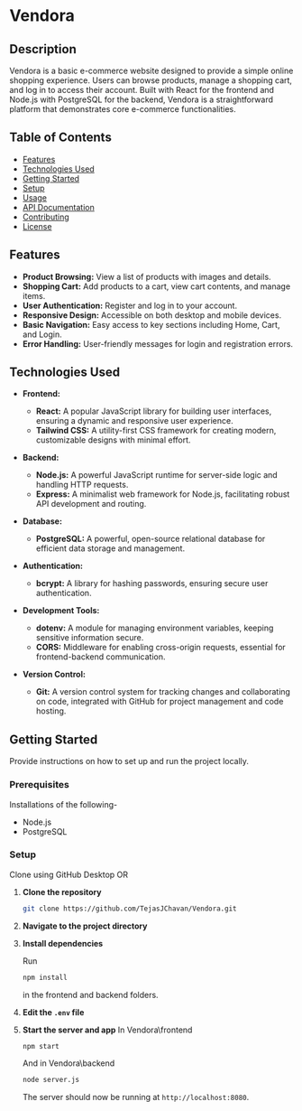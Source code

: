# Vendora

## Description

Vendora is a basic e-commerce website designed to provide a simple online shopping experience. Users can browse products, manage a shopping cart, and log in to access their account. Built with React for the frontend and Node.js with PostgreSQL for the backend, Vendora is a straightforward platform that demonstrates core e-commerce functionalities.


## Table of Contents

- [Features](#features)
- [Technologies Used](#technologies-used)
- [Getting Started](#getting-started)
- [Setup](#setup)
- [Usage](#usage)
- [API Documentation](#api-documentation)
- [Contributing](#contributing)
- [License](#license)

## Features

- **Product Browsing:** View a list of products with images and details.
- **Shopping Cart:** Add products to a cart, view cart contents, and manage items.
- **User Authentication:** Register and log in to your account.
- **Responsive Design:** Accessible on both desktop and mobile devices.
- **Basic Navigation:** Easy access to key sections including Home, Cart, and Login.
- **Error Handling:** User-friendly messages for login and registration errors.


## Technologies Used

- **Frontend:**
  - **React:** A popular JavaScript library for building user interfaces, ensuring a dynamic and responsive user experience.
  - **Tailwind CSS:** A utility-first CSS framework for creating modern, customizable designs with minimal effort.

- **Backend:**
  - **Node.js:** A powerful JavaScript runtime for server-side logic and handling HTTP requests.
  - **Express:** A minimalist web framework for Node.js, facilitating robust API development and routing.

- **Database:**
  - **PostgreSQL:** A powerful, open-source relational database for efficient data storage and management.

- **Authentication:**
  - **bcrypt:** A library for hashing passwords, ensuring secure user authentication.

- **Development Tools:**
  - **dotenv:** A module for managing environment variables, keeping sensitive information secure.
  - **CORS:** Middleware for enabling cross-origin requests, essential for frontend-backend communication.

- **Version Control:**
  - **Git:** A version control system for tracking changes and collaborating on code, integrated with GitHub for project management and code hosting.


## Getting Started

Provide instructions on how to set up and run the project locally.

### Prerequisites
Installations of the following-
- Node.js
- PostgreSQL

### Setup
Clone using GitHub Desktop 
OR
1. **Clone the repository**

    ```bash
    git clone https://github.com/TejasJChavan/Vendora.git
    ```

2. **Navigate to the project directory**


3. **Install dependencies**

    Run 
    ```bash
    npm install
    ```
    in the frontend and backend folders.

4. **Edit the `.env` file**

5. **Start the server and app**
    In Vendora\frontend
    ```bash
    npm start
    ```
    And in Vendora\backend
    ```bash
    node server.js
    ```

    The server should now be running at `http://localhost:8080`.


